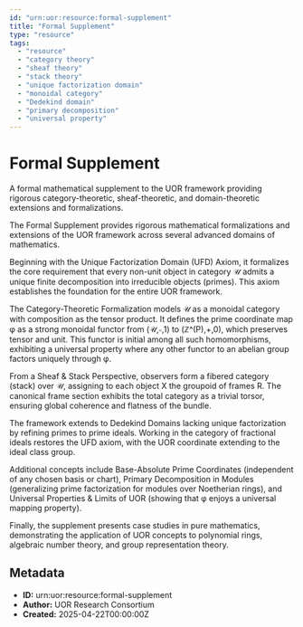 ```yaml
---
id: "urn:uor:resource:formal-supplement"
title: "Formal Supplement"
type: "resource"
tags:
  - "resource"
  - "category theory"
  - "sheaf theory"
  - "stack theory"
  - "unique factorization domain"
  - "monoidal category"
  - "Dedekind domain"
  - "primary decomposition"
  - "universal property"
---
```


# Formal Supplement

A formal mathematical supplement to the UOR framework providing rigorous category-theoretic, sheaf-theoretic, and domain-theoretic extensions and formalizations.

The Formal Supplement provides rigorous mathematical formalizations and extensions of the UOR framework across several advanced domains of mathematics.

Beginning with the Unique Factorization Domain (UFD) Axiom, it formalizes the core requirement that every non-unit object in category 𝒰 admits a unique finite decomposition into irreducible objects (primes). This axiom establishes the foundation for the entire UOR framework.

The Category-Theoretic Formalization models 𝒰 as a monoidal category with composition as the tensor product. It defines the prime coordinate map φ as a strong monoidal functor from (𝒰,∘,1) to (ℤ^(P),+,0), which preserves tensor and unit. This functor is initial among all such homomorphisms, exhibiting a universal property where any other functor to an abelian group factors uniquely through φ.

From a Sheaf & Stack Perspective, observers form a fibered category (stack) over 𝒰, assigning to each object X the groupoid of frames R. The canonical frame section exhibits the total category as a trivial torsor, ensuring global coherence and flatness of the bundle.

The framework extends to Dedekind Domains lacking unique factorization by refining primes to prime ideals. Working in the category of fractional ideals restores the UFD axiom, with the UOR coordinate extending to the ideal class group.

Additional concepts include Base-Absolute Prime Coordinates (independent of any chosen basis or chart), Primary Decomposition in Modules (generalizing prime factorization for modules over Noetherian rings), and Universal Properties & Limits of UOR (showing that φ enjoys a universal mapping property).

Finally, the supplement presents case studies in pure mathematics, demonstrating the application of UOR concepts to polynomial rings, algebraic number theory, and group representation theory.

## Metadata

- **ID:** urn:uor:resource:formal-supplement
- **Author:** UOR Research Consortium
- **Created:** 2025-04-22T00:00:00Z
